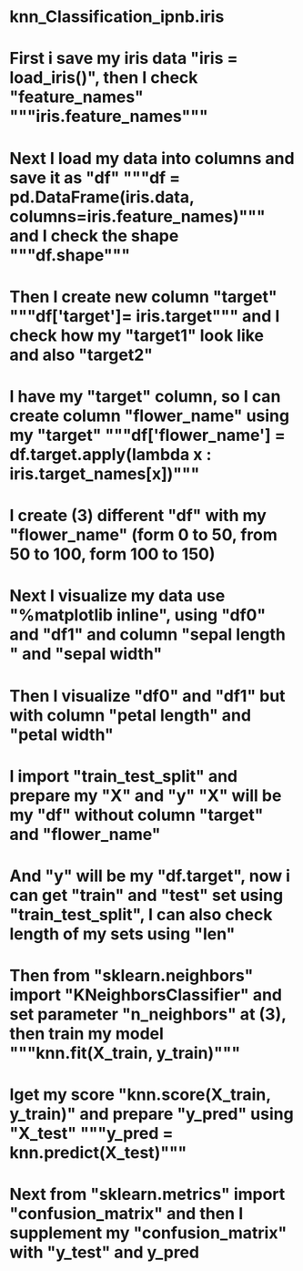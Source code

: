 # knn_Classification_ipnb.iris
# First i save my iris data "iris = load_iris()", then I check "feature_names" """iris.feature_names"""
# Next I load my data into columns and save it as "df" """df = pd.DataFrame(iris.data, columns=iris.feature_names)""" and I check the shape """df.shape"""
# Then I create new column "target" """df['target']= iris.target""" and I check how my "target1" look like and also "target2"
# I have my "target" column, so I can create column "flower_name" using my "target" """df['flower_name'] = df.target.apply(lambda x : iris.target_names[x])"""
# I create (3) different "df" with my "flower_name" (form 0 to 50, from 50 to 100, form 100 to 150) 
# Next I visualize my data use "%matplotlib inline", using "df0" and "df1" and column "sepal length " and "sepal width"
# Then I visualize "df0" and "df1" but with column "petal length" and "petal width"
# I import "train_test_split" and prepare my "X" and "y" "X" will be my "df" without column "target" and "flower_name"
# And "y" will be my "df.target", now i can get "train" and "test" set using "train_test_split", I can also check length of my sets using "len"
# Then from "sklearn.neighbors" import "KNeighborsClassifier" and set parameter "n_neighbors" at (3), then train my model """knn.fit(X_train, y_train)"""
# Iget my score "knn.score(X_train, y_train)" and prepare "y_pred" using "X_test" """y_pred = knn.predict(X_test)"""
# Next from "sklearn.metrics" import "confusion_matrix" and then I supplement my "confusion_matrix" with "y_test" and y_pred
